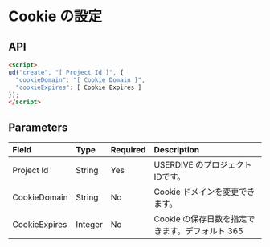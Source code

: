# Cookie の設定

## API

```html
<script>
ud("create", "[ Project Id ]", {
  "cookieDomain": "[ Cookie Domain ]",
  "cookieExpires": [ Cookie Expires ]
});
</script>
```

## Parameters

| Field         | Type    | Required | Description                                     |
|:--------------|:--------|:---------|:------------------------------------------------|
| Project Id    | String  | Yes      | USERDIVE のプロジェクトIDです。                 |
| CookieDomain  | String  | No       | Cookie ドメインを変更できます。                 |
| CookieExpires | Integer | No       | Cookie の保存日数を指定できます。デフォルト 365 |

